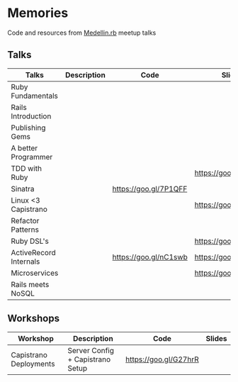 # Memories
Code and resources from [Medellin.rb](http://www.meetup.com/medellin-rb/) meetup talks

## Talks

| Talks                    | Description                      | Code                  | Slides                |
|--------------------------|----------------------------------|-----------------------|-----------------------|
| Ruby Fundamentals        |                                  |                       |                       |
| Rails Introduction       |                                  |                       |                       |
| Publishing Gems          |                                  |                       |                       |
| A better Programmer      |                                  |                       |                       |
| TDD with Ruby            |                                  |                       | https://goo.gl/TyEuc5 |
| Sinatra                  |                                  | https://goo.gl/7P1QFF |                       |
| Linux <3 Capistrano      |                                  |                       | https://goo.gl/vXPA4b |
| Refactor Patterns        |                                  |                       |                       |
| Ruby DSL's               |                                  |                       | https://goo.gl/xGxLRZ |
| ActiveRecord Internals   |                                  | https://goo.gl/nC1swb | https://goo.gl/bVQ251 |
| Microservices            |                                  |                       | https://goo.gl/8dqgBc |
| Rails meets NoSQL        |                                  |                       |                       |

## Workshops

| Workshop                 | Description                      | Code                  | Slides                |
|--------------------------|----------------------------------|-----------------------|-----------------------|
| Capistrano Deployments   | Server Config + Capistrano Setup | https://goo.gl/G27hrR |                       |
